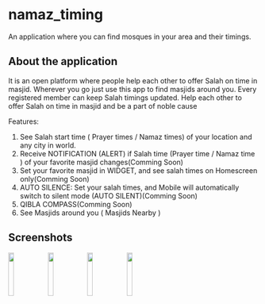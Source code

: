 # namaz_timing

An application where you can find mosques in your area and their timings.

## About the application

It is an open platform where people help each other to offer Salah on time in masjid.
Wherever you go just use this app to find masjids around you. Every registered member can keep Salah timings updated. Help each other to offer Salah on time in masjid and be a part of noble cause

Features:

1. See Salah start time ( Prayer times / Namaz times) of your location and any city in world.
2. Receive NOTIFICATION (ALERT) if Salah time (Prayer time / Namaz time ) of your favorite masjid changes(Comming Soon)
3. Set your favorite masjid in WIDGET, and see salah times on Homescreen only(Comming Soon)
4. AUTO SILENCE: Set your salah times, and Mobile will automatically switch to silent mode (AUTO SILENT)(Comming Soon)
5. QIBLA COMPASS(Comming Soon)
6. See Masjids around you ( Masjids Nearby )


## Screenshots

<img src="https://play-lh.googleusercontent.com/1Gm-JEt8SvhY57MBGZvhmo_g45l14nBqk5QAG4yt8qBNhk4BKz8l86dTexkT_52chhU=w2560-h1440-rw" width="15%"></img> <img src="https://play-lh.googleusercontent.com/tftlLapGHB9e3kfz-IaIt0PAt8qAVQNIMynlFBKeH8TUfqRgvqpnjiBWaC5YrEt0Dw=w2560-h1440-rw" width="15%"></img> <img src="https://play-lh.googleusercontent.com/YXAStP6c3r8DNWUMYlZ9YvFjxogsrkaALfW264tSzwQeAxdPW0vYYXz1HV6oK8KU52w=w2560-h1440-rw" width="15%"></img> <img src="https://play-lh.googleusercontent.com/WrEdvTZCra94F-BHpw0VWiB0I6jBxU0aZMCaOpsl67gpB6Ca0cCNrBBW3yPY6EfmDzg=w2560-h1440-rw" width="15%"></img> 
